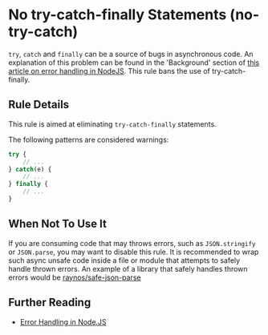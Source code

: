 # No try-catch-finally Statements (no-try-catch)

`try`, `catch` and `finally` can be a source of bugs in asynchronous code. An explanation of this problem can be found in the 'Background' section of [this article on error handling in NodeJS][error-handling-in-nodejs]. This rule bans the use of try-catch-finally.

## Rule Details

This rule is aimed at eliminating `try-catch-finally` statements.

The following patterns are considered warnings:

```js
try {
    // ...
} catch(e) {
    // ...
} finally {
    // ...
}
```

## When Not To Use It

If you are consuming code that may throws errors, such as `JSON.stringify` or `JSON.parse`, you may want to disable this rule. It is recommended to wrap such async unsafe code inside a file or module that attempts to safely handle thrown errors. An example of a library that safely handles thrown errors would be [raynos/safe-json-parse][safe-json-parse]

## Further Reading

* [Error Handling in Node.JS][error-handling-in-nodejs]

[safe-json-parse]: https://github.com/Raynos/safe-json-parse
[error-handling-in-nodejs]: https://www.joyent.com/developers/node/design/errors
